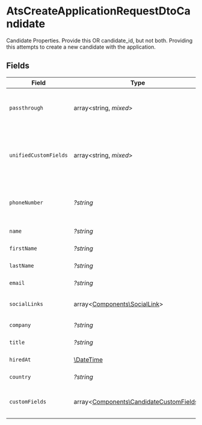 # AtsCreateApplicationRequestDtoCandidate

Candidate Properties. Provide this OR candidate_id, but not both. Providing this attempts to create a new candidate with the application.


## Fields

| Field                                                                                        | Type                                                                                         | Required                                                                                     | Description                                                                                  | Example                                                                                      |
| -------------------------------------------------------------------------------------------- | -------------------------------------------------------------------------------------------- | -------------------------------------------------------------------------------------------- | -------------------------------------------------------------------------------------------- | -------------------------------------------------------------------------------------------- |
| `passthrough`                                                                                | array<string, *mixed*>                                                                       | :heavy_minus_sign:                                                                           | Value to pass through to the provider                                                        | {<br/>"other_known_names": "John Doe"<br/>}                                                  |
| `unifiedCustomFields`                                                                        | array<string, *mixed*>                                                                       | :heavy_minus_sign:                                                                           | Custom Unified Fields configured in your StackOne project                                    | {<br/>"my_project_custom_field_1": "REF-1236",<br/>"my_project_custom_field_2": "some other value"<br/>} |
| `phoneNumber`                                                                                | *?string*                                                                                    | :heavy_minus_sign:                                                                           | The candidate personal phone number                                                          | +1234567890                                                                                  |
| `name`                                                                                       | *?string*                                                                                    | :heavy_minus_sign:                                                                           | Candidate name                                                                               | Romain Sestier                                                                               |
| `firstName`                                                                                  | *?string*                                                                                    | :heavy_minus_sign:                                                                           | Candidate first name                                                                         | Romain                                                                                       |
| `lastName`                                                                                   | *?string*                                                                                    | :heavy_minus_sign:                                                                           | Candidate last name                                                                          | Sestier                                                                                      |
| `email`                                                                                      | *?string*                                                                                    | :heavy_minus_sign:                                                                           | Candidate email                                                                              | sestier.romain123@gmail.com                                                                  |
| `socialLinks`                                                                                | array<[Components\SocialLink](../../Models/Components/SocialLink.md)>                        | :heavy_minus_sign:                                                                           | List of candidate social links                                                               |                                                                                              |
| `company`                                                                                    | *?string*                                                                                    | :heavy_minus_sign:                                                                           | Candidate company                                                                            | Company Inc.                                                                                 |
| `title`                                                                                      | *?string*                                                                                    | :heavy_minus_sign:                                                                           | Candidate title                                                                              | Software Engineer                                                                            |
| `hiredAt`                                                                                    | [\DateTime](https://www.php.net/manual/en/class.datetime.php)                                | :heavy_minus_sign:                                                                           | Candidate hired date                                                                         | 2021-01-01T01:01:01.000Z                                                                     |
| `country`                                                                                    | *?string*                                                                                    | :heavy_minus_sign:                                                                           | Candidate country                                                                            | United States                                                                                |
| `customFields`                                                                               | array<[Components\CandidateCustomFields](../../Models/Components/CandidateCustomFields.md)>  | :heavy_minus_sign:                                                                           | The candidate custom fields                                                                  |                                                                                              |